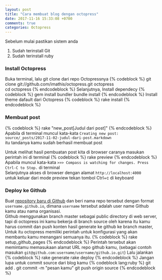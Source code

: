 ```yaml
---
layout: post
title: "Cara membuat blog dengan octopress"
date: 2017-11-16 15:33:08 +0700
comments: true
categories: Octopress
---
```


Sebelum mulai pastikan sistem anda  
1. Sudah terinstall Git  
2. Sudah terinstall ruby  
### Install Octopress
Buka terminal, lalu git clone dari repo Octopressnya
{% codeblock %}
git clone git://github.com/imathis/octopress.git octopress  
cd octopress
{% endcodeblock %}
Selanjutnya, Install dependecy
{% codeblock %}
gem install bundler
bundle install
{% endcodeblock %}
Install theme dafault dari Octopress
{% codeblock %}
rake install
{% endcodeblock %}
### Membuat post
{% codeblock %}
rake "new_post[Judul dari post]"
{% endcodeblock %}
Apabila di terminal muncul kata-kata `Creating new post: source/_posts/2017-11-02-judul-dari-post.markdown`  
itu tandanya kamu sudah berhasil membuat post

Untuk melihat hasil pembuatan post kita di browser caranya masukan perintah ini di terminal
{% codeblock %}
rake preview
{% endcodeblock %}
Apabila muncul kata-kata `>>> Compass is watching for changes. Press Ctrl-C to Stop.` di terminal  
Selanjutnya akses di browser dengan alamat `http://localhost:4000`  
untuk keluar dari mode preview tekan tombol Ctrl+c di keyboard  
### Deploy ke Github
Buat [repository baru di Github](https://github.com/repositories/new) dan beri nama repo tersebut dengan format `username.github.io`, dimana `username` tersebut adalah user name Github kamu atau nama organisasi.  
Github menggunakan branch master sebagai public directory di web server, tapi di octopress ini kamu bekerja di branch source oleh karena itu kamu harus commit dan push konten hasil generate ke github ke branch master, Untuk itu octopress memiliki perintah untuk konfigurasi yang akan membantu kamu menangani semuanya itu.
{% codeblock %}
rake setup_github_pages
{% endcodeblock %}
Perintah tersebut akan memintamu memasukaan alamat URL repo github kamu, (sebagai contoh masukan `git@github.com:username/username/github.io.git`)
Lalu jalankan
{% codeblock %}
rake generate
rake deploy
{% endcodeblock %}
Jangan lupa untuk commit source dari blog kamu
{% codeblock lang:ruby %}
git add .
git commit -m "pesan kamu"
git push origin source
{% endcodeblock %}